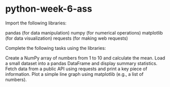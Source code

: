 # python-week-6-ass
Import the following libraries:

pandas (for data manipulation)
numpy (for numerical operations)
matplotlib (for data visualization)
requests (for making web requests)

Complete the following tasks using the libraries:

Create a NumPy array of numbers from 1 to 10 and calculate the mean.
Load a small dataset into a pandas DataFrame and display summary statistics.
Fetch data from a public API using requests and print a key piece of information.
Plot a simple line graph using matplotlib (e.g., a list of numbers).
